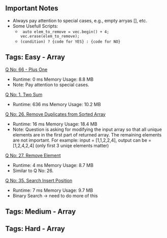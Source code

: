 ## Important Notes ##

* Always pay attention to special cases, e.g., empty arryas [], etc.
* Some Usefull Scripts:
  *  ` auto elem_to_remove = vec.begin() + 4;
        vec.erase(elem_to_remove);`
  * ` (condition) ? {code for YES} : {code for NO} `


## Tags: Easy - Array ##

[Q No: 66 - Plus One](https://leetcode.com/problems/plus-one/) 
* Runtime: 0 ms Memory Usage: 8.8 MB
* Note: Pay attention to special cases.

[Q No: 1. Two Sum](https://leetcode.com/problems/two-sum/submissions/) 
* Runtime: 636 ms Memory Usage: 10.2 MB

[Q No: 26. Remove Duplicates from Sorted Array](https://leetcode.com/problems/remove-duplicates-from-sorted-array/) 
* Runtime: 16 ms Memory Usage: 18.4 MB
* Note: Question is asking for modifying the input array so that all unique elements are in the first part of returned array. The remaining elements are not important. For example: input = [1,1,2,2,4], output can be = [1,2,4,2,4] (only first 3 uniqe elements matter)

[Q No: 27. Remove Element](https://leetcode.com/problems/remove-element/) 
* Runtime: 4 ms Memory Usage: 8.7 MB
* Similar to Q No: 26. 

[Q No: 35. Search Insert Position](https://leetcode.com/problems/search-insert-position/) 
* Runtime: 7 ms Memory Usage: 9.7 MB
* Binary Search -> need to do more of this

## Tags: Medium - Array ##

## Tags: Hard - Array ##
